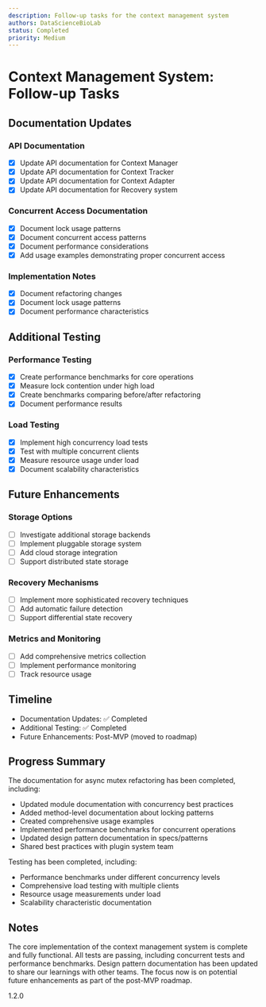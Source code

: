 ```yaml
---
description: Follow-up tasks for the context management system
authors: DataScienceBioLab
status: Completed
priority: Medium
---
```


# Context Management System: Follow-up Tasks

## Documentation Updates

### API Documentation
- [x] Update API documentation for Context Manager
- [x] Update API documentation for Context Tracker
- [x] Update API documentation for Context Adapter
- [x] Update API documentation for Recovery system

### Concurrent Access Documentation
- [x] Document lock usage patterns
- [x] Document concurrent access patterns
- [x] Document performance considerations
- [x] Add usage examples demonstrating proper concurrent access

### Implementation Notes
- [x] Document refactoring changes
- [x] Document lock usage patterns
- [x] Document performance characteristics

## Additional Testing

### Performance Testing
- [x] Create performance benchmarks for core operations
- [x] Measure lock contention under high load
- [x] Create benchmarks comparing before/after refactoring
- [x] Document performance results

### Load Testing
- [x] Implement high concurrency load tests
- [x] Test with multiple concurrent clients
- [x] Measure resource usage under load
- [x] Document scalability characteristics

## Future Enhancements

### Storage Options
- [ ] Investigate additional storage backends
- [ ] Implement pluggable storage system
- [ ] Add cloud storage integration
- [ ] Support distributed state storage

### Recovery Mechanisms
- [ ] Implement more sophisticated recovery techniques
- [ ] Add automatic failure detection
- [ ] Support differential state recovery

### Metrics and Monitoring
- [ ] Add comprehensive metrics collection
- [ ] Implement performance monitoring
- [ ] Track resource usage

## Timeline

- Documentation Updates: ✅ Completed
- Additional Testing: ✅ Completed
- Future Enhancements: Post-MVP (moved to roadmap)

## Progress Summary

The documentation for async mutex refactoring has been completed, including:
- Updated module documentation with concurrency best practices
- Added method-level documentation about locking patterns
- Created comprehensive usage examples
- Implemented performance benchmarks for concurrent operations
- Updated design pattern documentation in specs/patterns
- Shared best practices with plugin system team

Testing has been completed, including:
- Performance benchmarks under different concurrency levels
- Comprehensive load testing with multiple clients
- Resource usage measurements under load
- Scalability characteristic documentation

## Notes

The core implementation of the context management system is complete and fully functional. All tests are passing, including concurrent tests and performance benchmarks. Design pattern documentation has been updated to share our learnings with other teams. The focus now is on potential future enhancements as part of the post-MVP roadmap.

<version>1.2.0</version> 